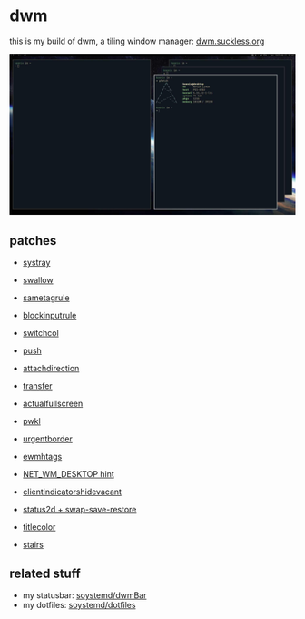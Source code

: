 # dwm

this is my build of dwm, a tiling window manager:
[dwm.suckless.org](https://dwm.suckless.org)

![screenshot](sc.jpg)

## patches

- [systray](https://dwm.suckless.org/patches/systray)

- [swallow](https://dwm.suckless.org/patches/swallow)

- [sametagrule](https://github.com/soystemd/dwm/commit/fb1e103)

- [blockinputrule](https://github.com/soystemd/dwm/compare/36f4be5...b4d681d)

- [switchcol](https://dwm.suckless.org/patches/switchcol)

- [push](https://dwm.suckless.org/patches/push)

- [attachdirection](https://dwm.suckless.org/patches/attachdirection)

- [transfer](https://dwm.suckless.org/patches/transfer)

- [actualfullscreen](https://dwm.suckless.org/patches/actualfullscreen)

- [pwkl](https://dwm.suckless.org/patches/pwkl)

- [urgentborder](https://dwm.suckless.org/patches/urgentborder)

- [ewmhtags](https://dwm.suckless.org/patches/ewmhtags)

- [NET_WM_DESKTOP hint](https://github.com/soystemd/dwm/compare/cc4564f...5ce1409)

- [clientindicatorshidevacant](https://dwm.suckless.org/patches/clientindicators)

- [status2d + swap-save-restore](https://dwm.suckless.org/patches/status2d)

- [titlecolor](https://dwm.suckless.org/patches/titlecolor)

- [stairs](https://dwm.suckless.org/patches/stairs)

## related stuff

- my statusbar: [soystemd/dwmBar](https://github.com/soystemd/dwmbar)
- my dotfiles: [soystemd/dotfiles](https://github.com/soystemd/dotfiles)
